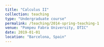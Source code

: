 ```yaml
---
title: "Calculus II"
collection: teaching
type: "Undergraduate course"
permalink: /teaching/2014-spring-teaching-1
venue: "Pompeu Fabra University, DTIC"
date: 2019-01-01
location: "Barcelona, Spain"
---
```

